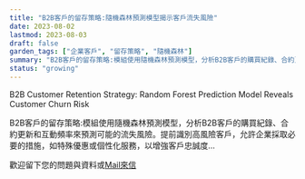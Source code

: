 ```yaml
---
title: "B2B客戶的留存策略:隨機森林預測模型揭示客戶流失風險"
date: 2023-08-02
lastmod: 2023-08-03
draft: false
garden_tags: ["企業客戶", "留存策略", "隨機森林"]
summary: "B2B客戶的留存策略:模組使用隨機森林預測模型，分析B2B客戶的購買紀錄、合約更新和互動頻率來預測可能的流失風險。提前識別高風險客戶，允許企業採取必要的措施，如特殊優惠或個性化服務，以增強客戶忠誠度"
status: "growing"
---
```


B2B Customer Retention Strategy: Random Forest Prediction Model Reveals Customer Churn Risk

B2B客戶的留存策略:模組使用隨機森林預測模型，分析B2B客戶的購買紀錄、合約更新和互動頻率來預測可能的流失風險。提前識別高風險客戶，允許企業採取必要的措施，如特殊優惠或個性化服務，以增強客戶忠誠度...

歡迎留下您的問題與資料或[Mail來信](mailto:william@insightbotics.com)


